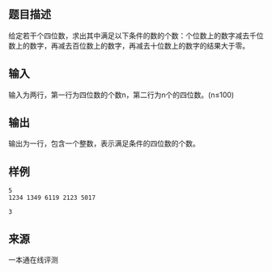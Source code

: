 ## 题目描述

给定若干个四位数，求出其中满足以下条件的数的个数：个位数上的数字减去千位数上的数字，再减去百位数上的数字，再减去十位数上的数字的结果大于零。

## 输入

输入为两行，第一行为四位数的个数n，第二行为n个的四位数。(n≤100)

## 输出

输出为一行，包含一个整数，表示满足条件的四位数的个数。

## 样例

```input1
5
1234 1349 6119 2123 5017
```

```output1
3
```


 ## 来源

 一本通在线评测 
